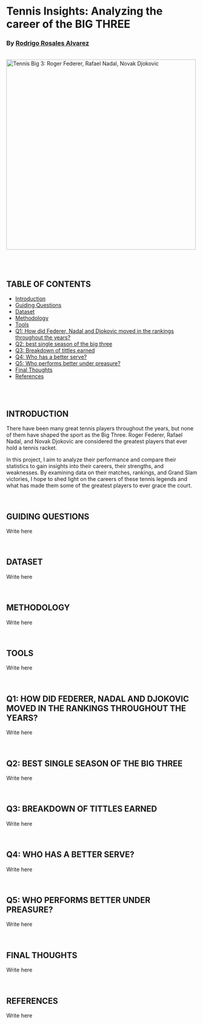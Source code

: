 # Tennis Insights: Analyzing the career of the BIG THREE
### By [Rodrigo Rosales Alvarez](https://www.linkedin.com/in/rodrigorosalesalvarez/)

<br>

<img src="images\big3.png" alt="Tennis Big 3: Roger Federer, Rafael Nadal, Novak Djokovic" width="500"/>

<br> <br> 

## TABLE OF CONTENTS
- [Introduction](README.md#introduction)
- [Guiding Questions](README.md#guiding-questions)
- [Dataset](README.md#dataset)
- [Methodology](README.md#methodology)
- [Tools](README.md#tools)
- [Q1: How did Federer, Nadal and Djokovic moved in the rankings throughout the years?](README.md#q1-how-did-federer-nadal-and-djokovic-moved-in-the-rankings-throughout-the-years)
- [Q2: best single season of the big three](README.md#q2-best-single-season-of-the-big-three)
- [Q3: Breakdown of tittles earned](README.md#q3-breakdown-of-tittles-earned)
- [Q4: Who has a better serve?](README.md#q4-who-has-a-better-serve)
- [Q5: Who performs better under preasure?](README.md#q5-who-performs-better-under-preasure)
- [Final Thoughts](README.md#final-thoughts)
- [References](README.md#references)

<br> <br>

## INTRODUCTION
There have been many great tennis players throughout the years, but none of them have shaped the sport as the Big Three. Roger Federer, Rafael Nadal, and Novak Djokovic are considered the greatest players that ever hold a tennis racket.

In this project, I aim to analyze their performance and compare their statistics to gain insights into their careers, their strengths, and weaknesses. By examining data on their matches, rankings, and Grand Slam victories, I hope to shed light on the careers of these tennis legends and what has made them some of the greatest players to ever grace the court.

<br>

## GUIDING QUESTIONS
Write here

<br>

## DATASET
Write here

<br>

## METHODOLOGY
Write here

<br>

## TOOLS
Write here

<br>

## Q1: HOW DID FEDERER, NADAL AND DJOKOVIC MOVED IN THE RANKINGS THROUGHOUT THE YEARS?
Write here

<br>

## Q2: BEST SINGLE SEASON OF THE BIG THREE
Write here

<br>

## Q3: BREAKDOWN OF TITTLES EARNED
Write here

<br>

## Q4: WHO HAS A BETTER SERVE?
Write here

<br>

## Q5: WHO PERFORMS BETTER UNDER PREASURE?
Write here

<br>

## FINAL THOUGHTS
Write here

<br>

## REFERENCES
Write here

